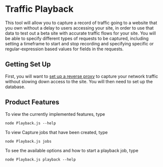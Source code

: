 # Traffic Playback

This tool will allow you to capture a record of traffic going to a website that you own without a delay to users accessing your site, in order to use that data to test out a beta site with accurate traffic flows for your site. You will be able to specify different types of requests to be captured, including setting a timeframe to start and stop recording and specifying specific or regular-expression based values for fields in the requests.

## Getting Set Up

First, you will want to [set up a reverse proxy](https://github.com/tacemonster/traffic-playback/tree/master/Capture/capture_set.md) to capture your network traffic without slowing down access to the site. You will then need to set up the database.

## Product Features

To view the currently implemented features, type
```
node Playback.js --help
```

To view Capture jobs that have been created, type
```
node Playback.js jobs
```

To see the available options and how to start a playback job, type
```
node Playback.js playback --help
```
